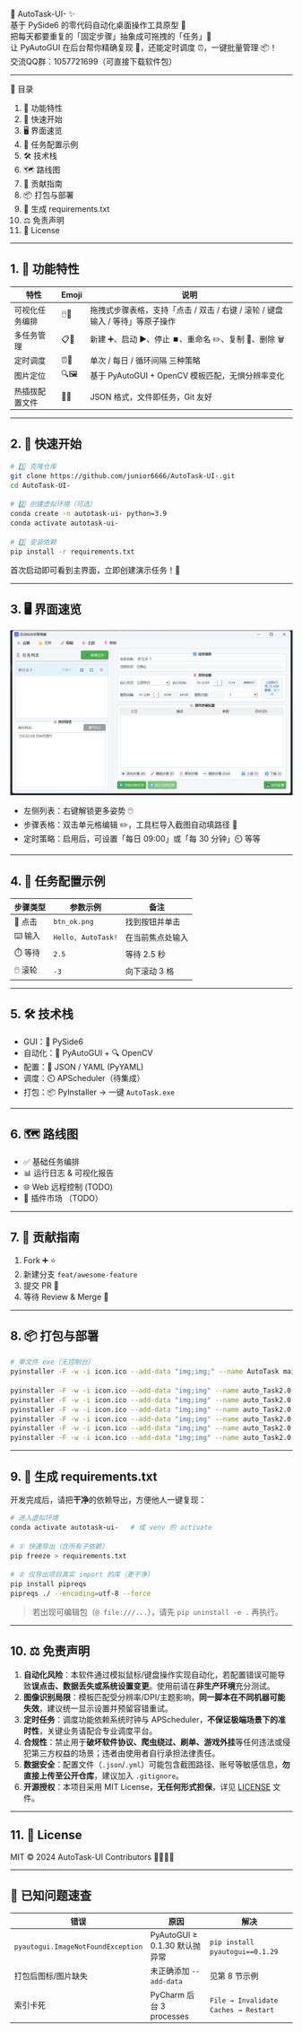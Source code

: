 🎉 AutoTask-UI- ✨  
基于 PySide6 的零代码自动化桌面操作工具原型 🚀  
把每天都要重复的「固定步骤」抽象成可拖拽的「任务」🧩  
让 PyAutoGUI 在后台帮你精确复现 🎯，还能定时调度 ⏰，一键批量管理 📦！  
交流QQ群：1057721699（可直接下载软件包）

---

📑 目录  
1. 🌟 功能特性  
2. 🚀 快速开始  
3. 🖥 界面速览  
4. 🧪 任务配置示例  
5. 🛠 技术栈  
6. 🗺 路线图  
7. 🤝 贡献指南  
8. 📦 打包与部署  
9. 🧾 生成 requirements.txt  
10. ⚖️ 免责声明  
11. 📜 License  

---

## 1. 🌟 功能特性

| 特性 | Emoji | 说明 |
|---|---|---|
| 可视化任务编排 | 🖱️🎨 | 拖拽式步骤表格，支持「点击 / 双击 / 右键 / 滚轮 / 键盘输入 / 等待」等原子操作 |
| 多任务管理 | 📋🔁 | 新建 ➕、启动 ▶️、停止 ⏹️、重命名 ✏️、复制 📑、删除 🗑️ |
| 定时调度 | ⏰📅 | 单次 / 每日 / 循环间隔 三种策略 |
| 图片定位 | 🔍🖼️ | 基于 PyAutoGUI + OpenCV 模板匹配，无惧分辨率变化 |
| 热插拔配置文件 | 📁🔗 | JSON 格式，文件即任务，Git 友好 |

---

## 2. 🚀 快速开始

```bash
# 1️⃣ 克隆仓库
git clone https://github.com/junior6666/AutoTask-UI-.git 
cd AutoTask-UI-

# 2️⃣ 创建虚拟环境（可选）
conda create -n autotask-ui- python=3.9
conda activate autotask-ui-

# 3️⃣ 安装依赖
pip install -r requirements.txt
```

首次启动即可看到主界面，立即创建演示任务！🥳

---

## 3. 🖥 界面速览
![ui.png](img/ui.png)
- 左侧列表：右键解锁更多姿势 🖱️  
- 步骤表格：双击单元格编辑 ✏️，工具栏导入截图自动填路径 📸  
- 定时策略：启用后，可设置「每日 09:00」或「每 30 分钟」⏲️ 等等

---

## 4. 🧪 任务配置示例

| 步骤类型 | 参数示例 | 备注 |
|---|---|---|
| 🔘 点击 | `btn_ok.png` | 找到按钮并单击 |
| ⌨️ 输入 | `Hello, AutoTask!` | 在当前焦点处输入 |
| ⏱️ 等待 | `2.5` | 等待 2.5 秒 |
| 🖱️ 滚轮 | `-3` | 向下滚动 3 格 |

---

## 5. 🛠 技术栈

- GUI：🐍 PySide6  
- 自动化：🤖 PyAutoGUI + 🔍 OpenCV  
- 配置：📄 JSON / YAML (PyYAML)  
- 调度：⏲️ APScheduler（待集成）  
- 打包：📦 PyInstaller → 一键 `AutoTask.exe`

---

## 6. 🗺 路线图

- ✅ 基础任务编排
- 📊 运行日志 & 可视化报告  
- 🌐 Web 远程控制  (TODO)
- 🧩 插件市场 （TODO）

---

## 7. 🤝 贡献指南

1. Fork ➕ ⭐  
2. 新建分支 `feat/awesome-feature`  
3. 提交 PR 🚀  
4. 等待 Review & Merge 🎊

---

## 8. 📦 打包与部署

```bash
# 单文件 exe（无控制台）
pyinstaller -F -w -i icon.ico --add-data "img;img;" --name AutoTask main_plus.py

pyinstaller -F -w -i icon.ico --add-data "img;img" --name auto_Task2.0.2 main_plus.py
pyinstaller -F -w -i icon.ico --add-data "img;img" --name auto_Task2.0.3 main_plus.py
pyinstaller -F -w -i icon.ico --add-data "img;img" --name auto_Task2.0.4 main_plus.py
pyinstaller -F -w -i icon.ico --add-data "img;img" --name auto_Task2.0.5 main_plus.py
pyinstaller -F -w -i icon.ico --add-data "img;img" --name auto_Task2.0.6 main_plus.py
pyinstaller -F -w -i icon.ico --add-data "img;img" --name auto_Task2.0.7 main_plus.py
```

---

## 9. 🧾 生成 requirements.txt

开发完成后，请把**干净**的依赖导出，方便他人一键复现：

```bash
# 进入虚拟环境
conda activate autotask-ui-   # 或 venv 的 activate

# ① 快速导出（含所有子依赖）
pip freeze > requirements.txt

# ② 仅导出项目真实 import 的库（更干净）
pip install pipreqs
pipreqs ./ --encoding=utf-8 --force
```

> 若出现可编辑包（`@ file:///...`），请先 `pip uninstall -e .` 再执行。

---

## 10. ⚖️ 免责声明

1. **自动化风险**：本软件通过模拟鼠标/键盘操作实现自动化，若配置错误可能导致**误点击、数据丢失或系统设置变更**。使用前请在**非生产环境**充分测试。  
2. **图像识别局限**：模板匹配受分辨率/DPI/主题影响，**同一脚本在不同机器可能失效**，建议统一显示设置并预留容错重试。  
3. **定时任务**：调度功能依赖系统时钟与 APScheduler，**不保证极端场景下的准时性**，关键业务请配合专业调度平台。  
4. **合规性**：禁止用于**破坏软件协议、爬虫绕过、刷单、游戏外挂**等任何违法或侵犯第三方权益的场景；违者由使用者自行承担法律责任。  
5. **数据安全**：配置文件（`.json`/`.yml`）可能包含截图路径、账号等敏感信息，**勿直接上传至公开仓库**，建议加入 `.gitignore`。  
6. **开源授权**：本项目采用 MIT License，**无任何形式担保**，详见 [LICENSE](./LICENSE) 文件。

---

## 11. 📜 License  
MIT © 2024 AutoTask-UI Contributors 🧑‍💻👩‍💻

---

## 🐞 已知问题速查

| 错误 | 原因 | 解决 |
|---|---|---|
| `pyautogui.ImageNotFoundException` | PyAutoGUI ≥ 0.1.30 默认抛异常 | `pip install pyautogui==0.1.29` |
| 打包后图标/图片缺失 | 未正确添加 `--add-data` | 见第 8 节示例 |
| 索引卡死 | PyCharm 后台 3 processes | `File → Invalidate Caches → Restart` |
